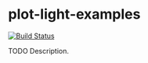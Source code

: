 # plot-light-examples

[![Build Status](https://travis-ci.org/ocramz/plot-light-examples.png)](https://travis-ci.org/ocramz/plot-light-examples)

TODO Description.
